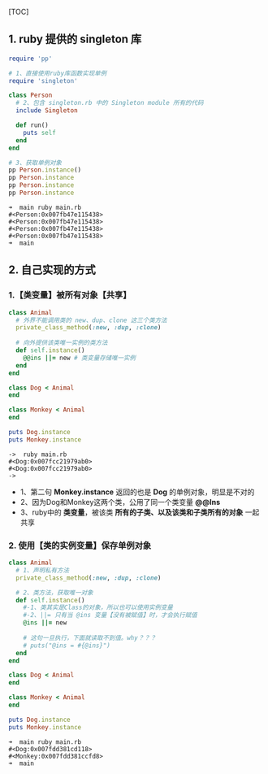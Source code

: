 [TOC]



## 1. ruby 提供的 singleton 库

```ruby
require 'pp'

# 1、直接使用ruby库函数实现单例
require 'singleton'

class Person
  # 2、包含 singleton.rb 中的 Singleton module 所有的代码
  include Singleton 

  def run()
    puts self
  end
end

# 3、获取单例对象
pp Person.instance()
pp Person.instance
pp Person.instance
pp Person.instance
```

```
➜  main ruby main.rb
#<Person:0x007fb47e115438>
#<Person:0x007fb47e115438>
#<Person:0x007fb47e115438>
#<Person:0x007fb47e115438>
➜  main
```



## 2. 自己实现的方式

### 1.【类变量】被所有对象【共享】

```ruby
class Animal
  # 外界不能调用类的 new、dup、clone 这三个类方法
  private_class_method(:new, :dup, :clone)
  
  # 向外提供该类唯一实例的类方法
  def self.instance()
    @@ins ||= new # 类变量存储唯一实例
  end
end

class Dog < Animal
end

class Monkey < Animal
end

puts Dog.instance
puts Monkey.instance
```

```
->  ruby main.rb
#<Dog:0x007fcc21979ab0>
#<Dog:0x007fcc21979ab0>
->
```

- 1、第二句 **Monkey.instance** 返回的也是 **Dog** 的单例对象，明显是不对的
- 2、因为Dog和Monkey这两个类，公用了同一个类变量 **@@Ins**
- 3、ruby中的 **类变量**，被该类 **所有的子类、以及该类和子类所有的对象** 一起共享

### 2. 使用【类的实例变量】保存单例对象

```ruby
class Animal
  # 1、声明私有方法
  private_class_method(:new, :dup, :clone)

  # 2、类方法，获取唯一对象
  def self.instance()
    #-1、类其实是Class的对象，所以也可以使用实例变量
    #-2、||= 只有当 @ins 变量【没有被赋值】时，才会执行赋值
    @ins ||= new 
    
    # 这句一旦执行，下面就读取不到值。why？？？
    # puts("@ins = #{@ins}") 
  end
end

class Dog < Animal
end

class Monkey < Animal
end

puts Dog.instance
puts Monkey.instance
```

```
➜  main ruby main.rb
#<Dog:0x007fdd381cd118>
#<Monkey:0x007fdd381ccfd8>
➜  main
```


